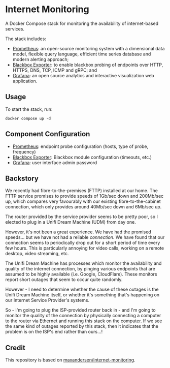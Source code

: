 # Internet Monitoring

A Docker Compose stack for monitoring the availability of internet-based services.

The stack includes:

- [Prometheus](https://prometheus.io): an open-source monitoring system with a dimensional data model, flexible query 
  language, efficient time series database and modern alerting approach;
- [Blackbox Exporter](https://github.com/prometheus/blackbox_exporter): to enable blackbox probing of endpoints over 
  HTTP, HTTPS, DNS, TCP, ICMP and gRPC; and
- [Grafana](https://grafana.com): an open source analytics and interactive visualization web application.

## Usage

To start the stack, run:

```shell
docker compose up -d
```

## Component Configuration

- [Prometheus](./prometheus/prometheus.yml): endpoint probe configuration (hosts, type of probe, frequency)
- [Blackbox Exporter](./blackbox/config/blackbox.yml): Blackbox module configuration (timeouts, etc.)
- [Grafana](./grafana/config.monitoring): user interface admin password

## Backstory

We recently had fibre-to-the-premises (FTTP) installed at our home. The FTTP service promises to provide speeds of 
1Gb/sec down and 200Mb/sec up, which compares very favourably with our existing fibre-to-the-cabinet connection, which
only provides around 40Mb/sec down and 6Mb/sec up.

The router provided by the service provider seems to be pretty poor, so I elected to plug in a Unifi Dream Machine
(UDM) from day one.

However, it's not been a great experience. We have had the promised speeds... but we have not had a reliable 
_connection_. We have found that our connection seems to periodically drop out for a short period of time every
few hours. This is particularly annoying for video calls, working on a remote desktop, video streaming, etc.

The Unifi Dream Machine has processes which monitor the availability and quality of the internet connection, by pinging
various endpoints that are assumed to be highly available (i.e. Google, CloudFlare). These monitors report short
outages that seem to occur quite randomly.

However - I need to determine whether the cause of these outages is the Unifi Dream Machine itself, or whether it's
something that's happening on our Internet Service Provider's systems.

So - I'm going to plug the ISP-provided router back in - and I'm going to monitor the quality of the connection
by physically connecting a computer to the router via Ethernet and running this stack on the computer. If we see
the same kind of outages reported by this stack, then it indicates that the problem is on the ISP's end rather than
ours...!

## Credit

This repository is based on [maxandersen/internet-monitoring](https://github.com/maxandersen/internet-monitoring/).
